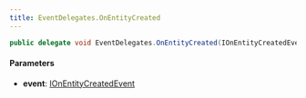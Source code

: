 ```yaml
---
title: EventDelegates.OnEntityCreated
---
```


```csharp
public delegate void EventDelegates.OnEntityCreated(IOnEntityCreatedEvent @event)
```

#### Parameters

- **event**: [IOnEntityCreatedEvent](/docs/api/shared/events/ionentitycreatedevent)

